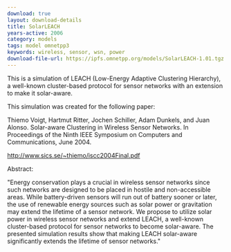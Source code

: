 ```yaml
---
download: true
layout: download-details
title: SolarLEACH
years-active: 2006
category: models
tags: model omnetpp3
keywords: wireless, sensor, wsn, power
download-file-url: https://ipfs.omnetpp.org/models/SolarLEACH-1.01.tgz
---
```


This is a simulation of LEACH (Low-Energy Adaptive Clustering Hierarchy), a
well-known cluster-based protocol for sensor networks with an extension to make
it solar-aware.

This simulation was created for the following paper:

Thiemo Voigt, Hartmut Ritter, Jochen Schiller, Adam Dunkels, and Juan
Alonso. Solar-aware Clustering in Wireless Sensor Networks. In
Proceedings of the Ninth IEEE Symposium on Computers and Communications,
June 2004.

http://www.sics.se/~thiemo/iscc2004Final.pdf

Abstract:

"Energy conservation plays a crucial in wireless sensor
networks since such networks are designed to be placed in
hostile and non-accessible areas. While battery-driven sensors
will run out of battery sooner or later, the use of renewable
energy sources such as solar power or gravitation
may extend the lifetime of a sensor network. We propose to
utilize solar power in wireless sensor networks and extend
LEACH, a well-known cluster-based protocol for sensor networks
to become solar-aware. The presented simulation
results show that making LEACH solar-aware significantly
extends the lifetime of sensor networks."
